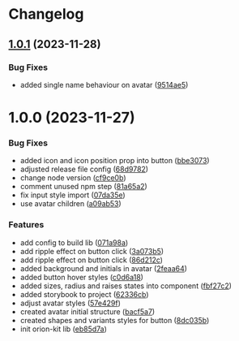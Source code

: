 # Changelog

## [1.0.1](https://github.com/claudaniloxavier/orion-kit/compare/v1.0.0...v1.0.1) (2023-11-28)


### Bug Fixes

* added single name behaviour on avatar ([9514ae5](https://github.com/claudaniloxavier/orion-kit/commit/9514ae5eb417a7a2233cb7c15f887ce4dcd9443f))

# 1.0.0 (2023-11-27)


### Bug Fixes

* added icon and icon position prop into button ([bbe3073](https://github.com/claudaniloxavier/orion-kit/commit/bbe3073b882c12d0cae593649972db28afa2ab42))
* adjusted release file config ([68d9782](https://github.com/claudaniloxavier/orion-kit/commit/68d97826045de453037ec9ce6e1e9b44cbbfeca3))
* change node version ([cf9ce0b](https://github.com/claudaniloxavier/orion-kit/commit/cf9ce0b5d8ad5e3132199244cb772e7b9f38652e))
* comment unused npm step ([81a65a2](https://github.com/claudaniloxavier/orion-kit/commit/81a65a295e57d1eb00b17826378f38530970bd27))
* fix input style import ([07da35e](https://github.com/claudaniloxavier/orion-kit/commit/07da35e469dd001953f5c7bc2911cb199cc6978c))
* use avatar children ([a09ab53](https://github.com/claudaniloxavier/orion-kit/commit/a09ab53630fbf69f67195c4e2852e02ca40e0743))


### Features

* add config to build lib ([071a98a](https://github.com/claudaniloxavier/orion-kit/commit/071a98a056b04c6cb766aa11c58c5de74db462fa))
* add ripple effect on button click ([3a073b5](https://github.com/claudaniloxavier/orion-kit/commit/3a073b560ffaad86d826380c2d949a8d2a01a339))
* add ripple effect on button click ([86d212c](https://github.com/claudaniloxavier/orion-kit/commit/86d212ce4d71139b3adb12b109af0fabd02cf10d))
* added background and initials in avatar ([2feaa64](https://github.com/claudaniloxavier/orion-kit/commit/2feaa64040201a1cb86fcc444ec9d7585c473230))
* added button hover styles ([c0d6a18](https://github.com/claudaniloxavier/orion-kit/commit/c0d6a183020f524a7e18ace5c901531a8face37e))
* added sizes, radius and raises states into component ([fbf27c2](https://github.com/claudaniloxavier/orion-kit/commit/fbf27c2fc06ce0f945074780dc9e7491964e8fbe))
* added storybook to project ([62336cb](https://github.com/claudaniloxavier/orion-kit/commit/62336cb7c1313aface06ae1a4500447ac51c29c2))
* adjust avatar styles ([57e429f](https://github.com/claudaniloxavier/orion-kit/commit/57e429f19cb27bb83345fabc0b9afeae42f004f9))
* created avatar initial structure ([bacf5a7](https://github.com/claudaniloxavier/orion-kit/commit/bacf5a7eb8924c075515e31a761acf8bfac03c96))
* created shapes and variants styles for button ([8dc035b](https://github.com/claudaniloxavier/orion-kit/commit/8dc035badf4fba240666a1879ac646e6808d1630))
* init orion-kit lib ([eb85d7a](https://github.com/claudaniloxavier/orion-kit/commit/eb85d7a9971fb2c89b046f84445b2c8e9721e642))
